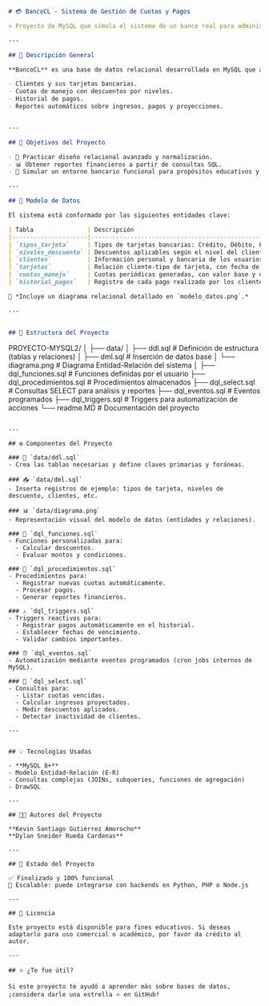 ```markdown
# 💳 BancoCL - Sistema de Gestión de Cuotas y Pagos

> Proyecto de MySQL que simula el sistema de un banco real para administrar clientes, tarjetas, cuotas de manejo y pagos, con procedimientos almacenados y triggers inteligentes.

---

## 📘 Descripción General

**BancoCL** es una base de datos relacional desarrollada en MySQL que automatiza la gestión de:

- Clientes y sus tarjetas bancarias.
- Cuotas de manejo con descuentos por niveles.
- Historial de pagos.
- Reportes automáticos sobre ingresos, pagos y proyecciones.


---

## 🧠 Objetivos del Proyecto

- 📌 Practicar diseño relacional avanzado y normalización.
- 📊 Obtener reportes financieros a partir de consultas SQL.
- 🧪 Simular un entorno bancario funcional para propósitos educativos y de portafolio.

---

## 🧱 Modelo de Datos

El sistema está conformado por las siguientes entidades clave:

| Tabla               | Descripción                                                  |
|---------------------|--------------------------------------------------------------|
| `tipos_tarjeta`     | Tipos de tarjetas bancarias: Crédito, Débito, Prepago.       |
| `niveles_descuento` | Descuentos aplicables según el nivel del cliente.            |
| `clientes`          | Información personal y bancaria de los usuarios.             |
| `tarjetas`          | Relación cliente-tipo de tarjeta, con fecha de activación.   |
| `cuotas_manejo`     | Cuotas periódicas generadas, con valor base y descuento.     |
| `historial_pagos`   | Registro de cada pago realizado por los clientes.            |

📎 *Incluye un diagrama relacional detallado en `modelo_datos.png`.*

---


## 🧱 Estructura del Proyecto

```
PROYECTO-MYSQL2/
│
├── data/
│   ├── ddl.sql               # Definición de estructura (tablas y relaciones)
│   ├── dml.sql               # Inserción de datos base
│   └── diagrama.png          # Diagrama Entidad-Relación del sistema
│
├── dql_funciones.sql         # Funciones definidas por el usuario
├── dql_procedimientos.sql   # Procedimientos almacenados
├── dql_select.sql            # Consultas SELECT para análisis y reportes
├── dql_eventos.sql           # Eventos programados
├── dql_triggers.sql          # Triggers para automatización de acciones
└── readme.MD                 # Documentación del proyecto
```

---

## ⚙️ Componentes del Proyecto

### 📐 `data/ddl.sql`
- Crea las tablas necesarias y define claves primarias y foráneas.

### 📥 `data/dml.sql`
- Inserta registros de ejemplo: tipos de tarjeta, niveles de descuento, clientes, etc.

### 📊 `data/diagrama.png`
- Representación visual del modelo de datos (entidades y relaciones).

### 🧠 `dql_funciones.sql`
- Funciones personalizadas para:
  - Calcular descuentos.
  - Evaluar montos y condiciones.

### 🔁 `dql_procedimientos.sql`
- Procedimientos para:
  - Registrar nuevas cuotas automáticamente.
  - Procesar pagos.
  - Generar reportes financieros.

### ⚠️ `dql_triggers.sql`
- Triggers reactivos para:
  - Registrar pagos automáticamente en el historial.
  - Establecer fechas de vencimiento.
  - Validar cambios importantes.

### ⏰ `dql_eventos.sql`
- Automatización mediante eventos programados (cron jobs internos de MySQL).

### 📑 `dql_select.sql`
- Consultas para:
  - Listar cuotas vencidas.
  - Calcular ingresos proyectados.
  - Medir descuentos aplicados.
  - Detectar inactividad de clientes.

---


## 💡 Tecnologías Usadas

- **MySQL 8+**
- Modelo Entidad-Relación (E-R)
- Consultas complejas (JOINs, subqueries, funciones de agregación)
- DrawSQL

---

## 👨‍💻 Autores del Proyecto

**Kevin Santiago Gutiérrez Amorocho**
**Dylan Sneider Rueda Cardenas**

---

## 🏁 Estado del Proyecto

✅ Finalizado y 100% funcional  
🧩 Escalable: puede integrarse con backends en Python, PHP o Node.js  

---

## 📌 Licencia

Este proyecto está disponible para fines educativos. Si deseas adaptarlo para uso comercial o académico, por favor da crédito al autor.

---

## ⭐ ¿Te fue útil?

Si este proyecto te ayudó a aprender más sobre bases de datos, ¡considera darle una estrella ⭐ en GitHub!
```
